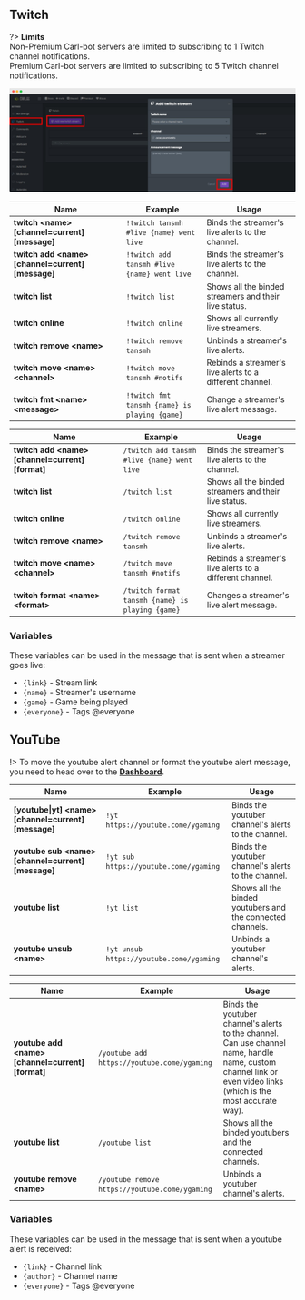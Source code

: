 ## Twitch
?> **Limits**<br>Non-Premium Carl-bot servers are limited to subscribing to 1 Twitch channel notifications.<br>Premium Carl-bot servers are limited to subscribing to 5 Twitch channel notifications.

![Twitch](_images/twitch.png ':size=100%')

<!-- tabs:start -->

<!-- tab:Prefix Commands -->
| Name              | Example           | Usage                                                                         |
| ----------------- | ----------------- | ----------------------------------------------------------------------------- |
| **twitch \<name> [channel=current] [message]** | `!twitch tansmh #live {name} went live` | Binds the streamer's live alerts to the channel. |
| **twitch add \<name> [channel=current] [message]** | `!twitch add tansmh #live {name} went live` | Binds the streamer's live alerts to the channel. |
| **twitch list**   | `!twitch list`    | Shows all the binded streamers and their live status.                         |
| **twitch online** | `!twitch online`  | Shows all currently live streamers.                                           |
| **twitch remove \<name>** | `!twitch remove tansmh` | Unbinds a streamer's live alerts.                               |
| **twitch move \<name> \<channel>** | `!twitch move tansmh #notifs` | Rebinds a streamer's live alerts to a different channel. |
| **twitch fmt \<name> \<message>** | `!twitch fmt tansmh {name} is playing {game}` | Change a streamer's live alert message. |

<!-- tab:Slash Commands -->
| Name              | Example           | Usage                                                                         |
| ----------------- | ----------------- | ----------------------------------------------------------------------------- |
| **twitch add \<name> [channel=current] [format]** | `/twitch add tansmh #live {name} went live` | Binds the streamer's live alerts to the channel. |
| **twitch list**   | `/twitch list`    | Shows all the binded streamers and their live status.                         |
| **twitch online** | `/twitch online`  | Shows all currently live streamers.                                           |
| **twitch remove \<name>** | `/twitch remove tansmh` | Unbinds a streamer's live alerts.                               |
| **twitch move \<name> \<channel>** | `/twitch move tansmh #notifs` | Rebinds a streamer's live alerts to a different channel. |
| **twitch format \<name> \<format>** | `/twitch format tansmh {name} is playing {game}` | Changes a streamer's live alert message. |

<!-- tabs:end -->

### Variables
These variables can be used in the message that is sent when a streamer goes live:
- `{link}` - Stream link
- `{name}` - Streamer's username
- `{game}` - Game being played
- `{everyone}` - Tags @everyone


## YouTube

!> To move the youtube alert channel or format the youtube alert message, you need to head over to the **[Dashboard](https://carl.gg)**.

<!-- tabs:start -->

<!-- tab:Prefix Commands -->
| Name              | Example           | Usage                                                                         |
| ----------------- | ----------------- | ----------------------------------------------------------------------------- |
| **[youtube\|yt] \<name> [channel=current] [message]** | `!yt https://youtube.come/ygaming` | Binds the youtuber channel's alerts to the channel. |
| **youtube sub \<name> [channel=current] [message]** | `!yt sub https://youtube.come/ygaming` | Binds the youtuber channel's alerts to the channel. |
| **youtube list**  | `!yt list`        | Shows all the binded youtubers and the connected channels.                    |
| **youtube unsub \<name>** | `!yt unsub https://youtube.come/ygaming` | Unbinds a youtuber channel's alerts.           |

<!-- tab:Slash Commands -->
| Name              | Example           | Usage                                                                         |
| ----------------- | ----------------- | ----------------------------------------------------------------------------- |
| **youtube add \<name> [channel=current] [format]** | `/youtube add https://youtube.come/ygaming` | Binds the youtuber channel's alerts to the channel. Can use channel name, handle name, custom channel link or even video links (which is the most accurate way). |
| **youtube list** | `/youtube list` | Shows all the binded youtubers and the connected channels.         |
| **youtube remove \<name>** | `/youtube remove https://youtube.come/ygaming` | Unbinds a youtuber channel's alerts. |

<!-- tabs:end -->

### Variables
These variables can be used in the message that is sent when a youtube alert is received:
- `{link}` - Channel link
- `{author}` - Channel name
- `{everyone}` - Tags @everyone